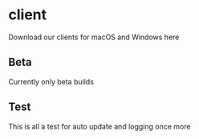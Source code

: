 # client
Download our clients for macOS and Windows here

## Beta
Currently only beta builds

## Test
This is all a test for auto update and logging once more